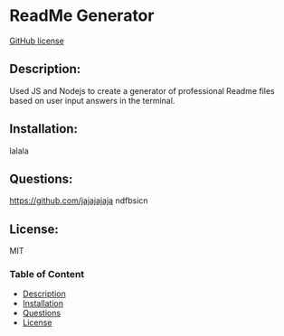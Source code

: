 # ReadMe Generator
[GitHub license](https://img.shields.io/badge/License-MIT-yellow.svg)
  
  ## Description:
  Used JS and Nodejs to create a generator of professional Readme files based on user input answers in the terminal.
  
  ## Installation:
  lalala

  ## Questions:
  https://github.com/jajajajaja
  ndfbsicn
  
  ## License:
  MIT

  ### Table of Content
  * [Description](#description)
  * [Installation](#installation)
  * [Questions](#questions)
  * [License](#license)
  